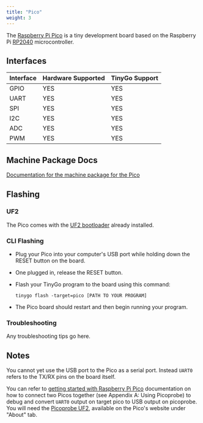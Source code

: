 ```yaml
---
title: "Pico"
weight: 3
---
```


The [Raspberry Pi Pico](https://www.raspberrypi.org/products/raspberry-pi-pico/) is a tiny development board based on the Raspberry Pi [RP2040](https://datasheets.raspberrypi.org/rp2040/rp2040-datasheet.pdf) microcontroller.

## Interfaces

| Interface | Hardware Supported | TinyGo Support |
| --------- | ------------- | ----- |
| GPIO      | YES | YES |
| UART      | YES | YES |
| SPI      | YES | YES |
| I2C      | YES | YES |
| ADC      | YES | YES |
| PWM      | YES | YES |

## Machine Package Docs

[Documentation for the machine package for the Pico](../machine/pico)

## Flashing

### UF2

The Pico comes with the [UF2 bootloader](https://github.com/Microsoft/uf2) already installed.

### CLI Flashing

- Plug your Pico into your computer's USB port while holding down the RESET button on the board.
- One plugged in, release the RESET button.
- Flash your TinyGo program to the board using this command:

    ```shell
    tinygo flash -target=pico [PATH TO YOUR PROGRAM]
    ```

- The Pico board should restart and then begin running your program.

### Troubleshooting

Any troubleshooting tips go here.

## Notes

You cannot yet use the USB port to the Pico as a serial port. Instead `UART0` refers to the TX/RX pins on the board itself.

You can refer to [getting started with Raspberry Pi Pico](https://datasheets.raspberrypi.org/pico/getting-started-with-pico.pdf) documentation on how to connect two Picos together (see Appendix A: Using Picoprobe) to debug and convert `UART0` output on target pico to USB output on picoprobe. You will need the [Picoprobe UF2](https://www.raspberrypi.org/documentation/rp2040/getting-started/#board-specifications), available on the Pico's website under "About" tab.
